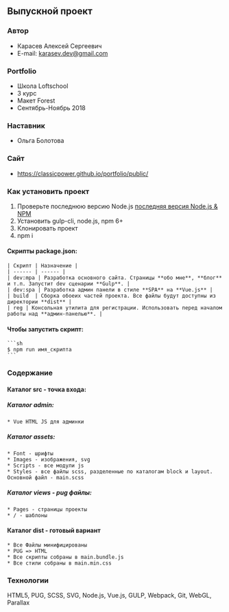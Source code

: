 ## Выпускной проект  
 ### Автор
  * Карасев Алексей Сергеевич
  * E-mail: karasev.dev@gmail.com
 ### Portfolio  
  * Школа Loftschool
  * 3 курс
  * Макет Forest
  * Сентябрь-Ноябрь 2018
 ### Наставник 
  * Ольга Болотова
 ### Сайт
  * https://classicpower.github.io/portfolio/public/ 
 ### Как установить проект
  1. Проверьте последнюю версию Node.js [последняя версия Node.js & NPM](https://nodejs.org/en/download/current/)
  2. Установить gulp-cli, node.js, npm 6+
  3. Клонировать проект
  4. npm i
  #### Скрипты package.json:
    | Скрипт | Назначение |
    | ------ | ------ |
    | dev:mpa | Разработка основного сайта. Страницы **обо мне**, **блог** и т.п. Запустит dev сценарии **Gulp**. |
    | dev:spa | Разработка админ панели в стиле **SPA** на **Vue.js** |
    | build  | Сборка обоеих частей проекта. Все файлы будут доступны из директории **dist** |
    | reg | Консольная утилита для регистрации. Использовать перед началом работы над **админ-панелью**. |
  #### Чтобы запустить скрипт:
    ```sh
    $ npm run имя_скрипта
    ```
 ### Содержание
  #### Каталог src - точка входа: 
   ##### Каталог admin:
    * Vue HTML JS для админки
   ##### Каталог assets:
    * Font - шрифты
    * Images - изображения, svg
    * Scripts - все модули js
    * Styles - все файлы scss, разделенные по каталогам block и layout. Основной файл - main.scss
   ##### Каталог views - pug файлы:
    * Pages - страницы проекты
    * / - шаблоны
  #### Каталог dist - готовый вариант
    * Все Файлы минифицированы
    * PUG => HTML
    * Все скрипты собраны в main.bundle.js
    * Все стили собраны в main.min.css
 ### Технологии  
  HTML5, PUG, SCSS, SVG, Node.js, Vue.js, GULP, Webpack, Git, WebGL, Parallax
